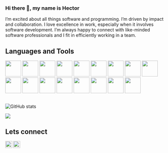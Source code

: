 ### Hi there 👋, my name is Hector

<!-- <img align="right" alt="GIF" src="" width="400" height="400" /> -->

I’m excited about all things software and programming. I’m driven by impact and collaboration. I love excellence in work, especially when it involves software development. I’m always happy to connect with like-minded software professionals and I fit in efficiently working in a team.

## Languages and Tools
<div>
<img src='https://cdn.jsdelivr.net/gh/devicons/devicon/icons/javascript/javascript-plain.svg' height='50' weight='50'/>
<img src="https://cdn.jsdelivr.net/gh/devicons/devicon/icons/react/react-original-wordmark.svg" height='50' weight='50'/>
<img src="https://cdn.jsdelivr.net/gh/devicons/devicon/icons/python/python-original.svg"  height='50' weight='50'/>
<img src="https://cdn.jsdelivr.net/gh/devicons/devicon/icons/typescript/typescript-original.svg"  height='50' weight='50'/> <img src="https://cdn.jsdelivr.net/gh/devicons/devicon/icons/nodejs/nodejs-original.svg" height='50' weight='50'/>
 <img src="https://cdn.jsdelivr.net/gh/devicons/devicon/icons/go/go-original.svg" height='50' weight='50'/>        
<img src="https://cdn.jsdelivr.net/gh/devicons/devicon/icons/mongodb/mongodb-original.svg" height='50' weight='50'/>        
<img src="https://cdn.jsdelivr.net/gh/devicons/devicon/icons/postgresql/postgresql-original.svg" height='50' weight='50'/>
<img src="https://cdn.jsdelivr.net/gh/devicons/devicon/icons/graphql/graphql-plain.svg" height='50' weight='50'/>  
<img src="https://cdn.jsdelivr.net/gh/devicons/devicon/icons/jest/jest-plain.svg" height='50' weight='50'/> 
<img src="https://cdn.jsdelivr.net/gh/devicons/devicon/icons/tailwindcss/tailwindcss-plain.svg" height='50' weight='50'/> 
<img src="https://cdn.jsdelivr.net/gh/devicons/devicon/icons/bootstrap/bootstrap-original.svg" height='50' weight='50'/>       
<img src="https://cdn.jsdelivr.net/gh/devicons/devicon/icons/docker/docker-original.svg" height='50' weight='50 />                                                                     
<img src="https://cdn.jsdelivr.net/gh/devicons/devicon/icons/amazonwebservices/amazonwebservices-original.svg" height='50' weight='50' />                                                  
<img src="https://cdn.jsdelivr.net/gh/devicons/devicon/icons/amazonwebservices/amazonwebservices-original.svg" height='50' weight='50' />         
<img src="https://cdn.jsdelivr.net/gh/devicons/devicon/icons/azure/azure-original.svg" height='50' weight='50'/>  
<img src="https://cdn.jsdelivr.net/gh/devicons/devicon/icons/firebase/firebase-plain.svg" height='50' weight='50' />
<img src="https://cdn.jsdelivr.net/gh/devicons/devicon/icons/appwrite/appwrite-original.svg" height='50' weight='50' />
          
</div>        
        
## 
![GitHub stats](https://github-readme-stats.vercel.app/api?username=hector-munachi&show_icons=true&theme=dark)  

![](https://komarev.com/ghpvc/?username=hector-munachi&color=red)

## Lets connect
<a href="https://twitter.com/avestereo">
  <img align="left" alt="Hector Munachi | Twitter" width="22px" src="https://raw.githubusercontent.com/peterthehan/peterthehan/master/assets/twitter.svg" />
</a>
<a href="https://www.linkedin.com/in/hector-munachi-852341181">
  <img align="left" alt="Hector Munachi | LinkedIn" width="22px" src="https://raw.githubusercontent.com/peterthehan/peterthehan/master/assets/linkedin.svg" />
</a>
